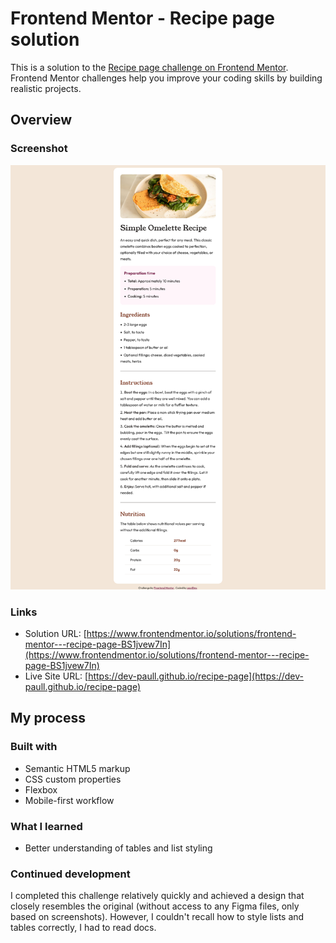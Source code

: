 # Frontend Mentor - Recipe page solution

This is a solution to the [Recipe page challenge on Frontend Mentor](https://www.frontendmentor.io/challenges/recipe-page-KiTsR8QQKm). Frontend Mentor challenges help you improve your coding skills by building realistic projects. 


## Overview

### Screenshot

![](./recipe-page_my-solution-screenshot.png)


### Links

- Solution URL: [https://www.frontendmentor.io/solutions/frontend-mentor---recipe-page-BS1jvew7In](https://www.frontendmentor.io/solutions/frontend-mentor---recipe-page-BS1jvew7In)
- Live Site URL: [https://dev-paull.github.io/recipe-page](https://dev-paull.github.io/recipe-page)

## My process

### Built with

- Semantic HTML5 markup
- CSS custom properties
- Flexbox
- Mobile-first workflow

### What I learned

- Better understanding of tables and list styling

### Continued development

I completed this challenge relatively quickly and achieved a design that closely resembles the original (without access to any Figma files, only based on screenshots). However, I couldn't recall how to style lists and tables correctly, I had to read docs.

